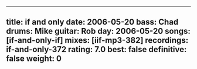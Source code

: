 
---
title: if and only
date: 2006-05-20
bass:	Chad
drums:	Mike
guitar:	Rob
day: 2006-05-20
songs: [if-and-only-if]
mixes: [iif-mp3-382]
recordings: if-and-only-372
rating: 7.0
best: false
definitive: false
weight: 0
---
